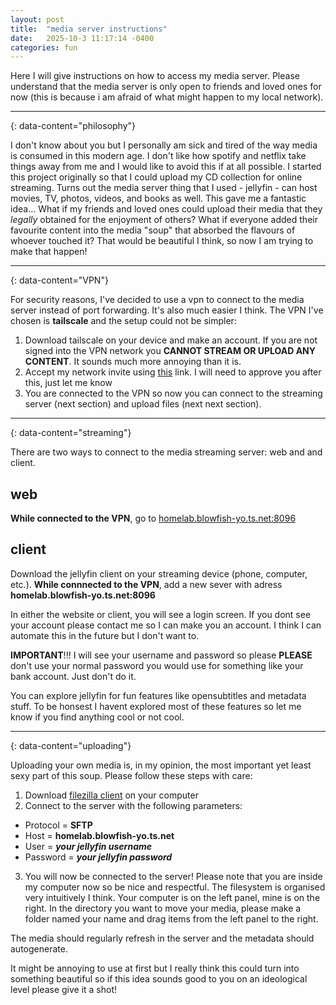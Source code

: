 ```yaml
---
layout: post
title:  "media server instructions"
date:   2025-10-3 11:17:14 -0400
categories: fun
---
```


Here I will give instructions on how to access my media server. Please understand that the media server is only open to friends and loved ones for now (this is because i am afraid of what might happen to my local network).

---
{: data-content="philosophy"}

I don't know about you but I personally am sick and tired of the way media is consumed in this modern age. I don't like how spotify and netflix take things away from me and I would like to avoid this if at all possible. I started this project originally so that I could upload my CD collection for online streaming. Turns out the media server thing that I used - jellyfin - can host movies, TV, photos, videos, and books as well. This gave me a fantastic idea... What if my friends and loved ones could upload their media that they *legally* obtained for the enjoyment of others? What if everyone added their favourite content into the media "soup" that absorbed the flavours of whoever touched it? That would be beautiful I think, so now I am trying to make that happen!

---
{: data-content="VPN"}

For security reasons, I've decided to use a vpn to connect to the media server instead of port forwarding. It's also much easier I think. The VPN I've chosen is **tailscale** and the setup could not be simpler:

1. Download tailscale on your device and make an account. If you are not signed into the VPN network you **CANNOT STREAM OR UPLOAD ANY CONTENT**. It sounds much more annoying than it is.
2. Accept my network invite using <a href="https://login.tailscale.com/admin/invite/K67MpXH4Av5aijEq6U1B11">this</a> link. I will need to approve you after this, just let me know
3. You are connected to the VPN so now you can connect to the streaming server (next section) and upload files (next next section).

---
{: data-content="streaming"}

There are two ways to connect to the media streaming server: web and and client.

## web

**While connected to the VPN**, go to <a href="http://homelab.blowfish-yo.ts.net:8096">homelab.blowfish-yo.ts.net:8096</a>

## client

Download the jellyfin client on your streaming device (phone, computer, etc.). **While connnected to the VPN**, add a new sever with adress **homelab.blowfish-yo.ts.net:8096**

In either the website or client, you will see a login screen. If you dont see your account please contact me  so I can make you an account. I think I can automate this in the future but I don't want to.

**IMPORTANT**!!! I  will see your username and password so please **PLEASE** don't use your normal password you would use for something like your bank account. Just don't do it.

You can explore jellyfin for fun features like opensubtitles and metadata stuff. To be honsest I havent explored most of these features so let me know if you find anything cool or not cool.

---
{: data-content="uploading"}

Uploading your own media is, in my opinion, the most important yet least sexy part of this soup. Please follow these steps with care:
1. Download <a href="https://filezilla-project.org/">filezilla client</a> on your computer
2. Connect to the server with the following parameters:
  - Protocol = **SFTP**
  - Host = **homelab.blowfish-yo.ts.net**
  - User = ***your jellyfin username***
  - Password = ***your jellyfin password***
3. You will now be connected to the server! Please note that you are inside my  computer now so be nice and respectful. The filesystem is organised very intuitively I think. Your computer is on the left panel, mine  is on the right. In the directory you want to move your media, please make a folder named your name and drag items from the left panel to the right.

The media should regularly refresh in the server and the metadata should autogenerate.

It might be annoying to use at first but I really think this could turn into something beautiful so if this idea sounds good to you on an ideological level please give it a shot!
